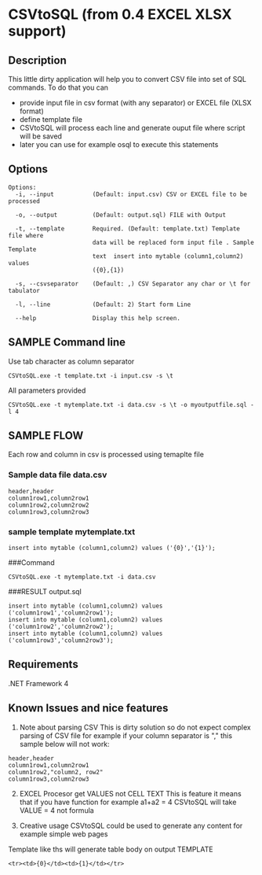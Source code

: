 # CSVtoSQL  (from 0.4 EXCEL XLSX support)

## Description

This little dirty application will help you to convert CSV file into set of SQL commands.
To do that you can

- provide input file in csv format (with any separator) or EXCEL file (XLSX format)
- define template file
- CSVtoSQL will process each line and generate ouput file where script will be saved
- later you can use for example osql to execute this statements

## Options

~~~
Options:
  -i, --input           (Default: input.csv) CSV or EXCEL file to be processed 

  -o, --output          (Default: output.sql) FILE with Output

  -t, --template        Required. (Default: template.txt) Template file where
                        data will be replaced form input file . Sample Template
                        text  insert into mytable (column1,column2) values
                        ({0},{1})

  -s, --csvseparator    (Default: ,) CSV Separator any char or \t for tabulator

  -l, --line            (Default: 2) Start form Line

  --help                Display this help screen.
~~~  
  

## SAMPLE Command line

Use tab character as column separator
~~~
CSVtoSQL.exe -t template.txt -i input.csv -s \t
~~~

All parameters provided
~~~
CSVtoSQL.exe -t mytemplate.txt -i data.csv -s \t -o myoutputfile.sql -l 4
~~~

## SAMPLE FLOW
Each row and column in csv is processed using temaplte file 

### Sample data file data.csv
~~~
header,header
column1row1,column2row1
column1row2,column2row2
column1row3,column2row3
~~~

### sample template mytemplate.txt 
~~~
insert into mytable (column1,column2) values ('{0}','{1}');
~~~

###Command
~~~
CSVtoSQL.exe -t mytemplate.txt -i data.csv 
~~~

###RESULT  output.sql
~~~
insert into mytable (column1,column2) values ('column1row1','column2row1');
insert into mytable (column1,column2) values ('column1row2','column2row2');
insert into mytable (column1,column2) values ('column1row3','column2row3');
~~~


## Requirements
.NET Framework 4

## Known Issues and nice features
1. Note about parsing CSV
This is dirty solution so do not expect complex parsing of CSV file
for example if your column separator is "," this sample below will not work:

~~~
header,header
column1row1,column2row1
column1row2,"column2, row2"
column1row3,column2row3
~~~

2. EXCEL Procesor get VALUES not CELL TEXT
This is feature it means that if you have function for example a1+a2 = 4 CSVtoSQL will take VALUE = 4 not formula

3. Creative usage
CSVtoSQL could be used to generate any content for example simple web pages 

Template like ths will generate table body on output 
TEMPLATE
~~~
<tr><td>{0}</td><td>{1}</td></tr>
~~~

